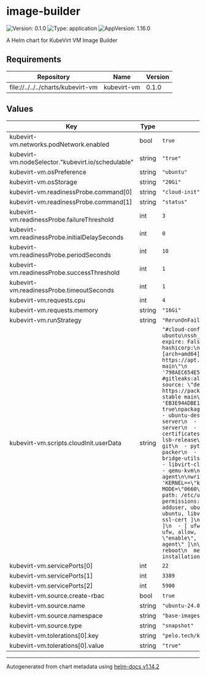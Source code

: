 # image-builder

![Version: 0.1.0](https://img.shields.io/badge/Version-0.1.0-informational?style=flat-square) ![Type: application](https://img.shields.io/badge/Type-application-informational?style=flat-square) ![AppVersion: 1.16.0](https://img.shields.io/badge/AppVersion-1.16.0-informational?style=flat-square)

A Helm chart for KubeVirt VM Image Builder

## Requirements

| Repository | Name | Version |
|------------|------|---------|
| file://../../../charts/kubevirt-vm | kubevirt-vm | 0.1.0 |

## Values

| Key | Type | Default | Description |
|-----|------|---------|-------------|
| kubevirt-vm.networks.podNetwork.enabled | bool | `true` |  |
| kubevirt-vm.nodeSelector."kubevirt.io/schedulable" | string | `"true"` |  |
| kubevirt-vm.osPreference | string | `"ubuntu"` |  |
| kubevirt-vm.osStorage | string | `"20Gi"` |  |
| kubevirt-vm.readinessProbe.command[0] | string | `"cloud-init"` |  |
| kubevirt-vm.readinessProbe.command[1] | string | `"status"` |  |
| kubevirt-vm.readinessProbe.failureThreshold | int | `3` |  |
| kubevirt-vm.readinessProbe.initialDelaySeconds | int | `0` |  |
| kubevirt-vm.readinessProbe.periodSeconds | int | `10` |  |
| kubevirt-vm.readinessProbe.successThreshold | int | `1` |  |
| kubevirt-vm.readinessProbe.timeoutSeconds | int | `1` |  |
| kubevirt-vm.requests.cpu | int | `4` |  |
| kubevirt-vm.requests.memory | string | `"16Gi"` |  |
| kubevirt-vm.runStrategy | string | `"RerunOnFailure"` |  |
| kubevirt-vm.scripts.cloudInit.userData | string | `"#cloud-config\npassword: ubuntu\nssh_pwauth: True\nchpasswd: { expire: False }\n\napt:\n  sources:\n    hashicorp:\n      source: \"deb [arch=amd64] https://apt.releases.hashicorp.com noble main\"\n      keyid: '798AEC654E5C15428C8E42EEAA16FCBCA621E701' #gitleaks:allow\n    vscode:\n      source: \"deb [arch=amd64] https://packages.microsoft.com/repos/code stable main\"\n      keyid: 'EB3E94ADBE1229CF'\n\npackage_update: true\npackage_upgrade: true\npackages:\n  - ubuntu-desktop-minimal\n  - openssh-server\n  - xrdp\n  - tigervnc-standalone-server\n  - tigervnc-viewer\n  - ca-certificates\n  - apt-transport-https\n  - lsb-release\n  - gnupg\n  - curl\n  - git\n  - python3-pip\n  - ansible\n  - packer\n  - awscli\n  - vim\n  - code\n  - bridge-utils\n  - libvirt-daemon-system\n  - libvirt-clients\n  - qemu-system-x86\n  - qemu-kvm\n  - qemu-guest-agent\n\nwrite_files:\n  - content: 'KERNEL==\"kvm\", GROUP=\"kvm\", MODE=\"0660\"'\n    owner: root:root\n    path: /etc/udev/rules.d/99-kvm.rules\n    permissions: '0644'\n\nruncmd:\n  - [ adduser, ubuntu, kvm]\n  - [ adduser, ubuntu, libvirt]\n  - [ adduser, xrdp, ssl-cert ]\n  - [ systemctl, enable, xrdp ]\n  - [ ufw, allow, '5900:5910' ]\n  - [ ufw, allow, '3389' ]\n  - [ \"systemctl\", \"enable\", \"--now\", \"qemu-guest-agent\" ]\n\npower_state:\n  mode: reboot\n  message: Rebooting after package installation.\n"` |  |
| kubevirt-vm.servicePorts[0] | int | `22` |  |
| kubevirt-vm.servicePorts[1] | int | `3389` |  |
| kubevirt-vm.servicePorts[2] | int | `5900` |  |
| kubevirt-vm.source.create-rbac | bool | `true` |  |
| kubevirt-vm.source.name | string | `"ubuntu-24.04"` |  |
| kubevirt-vm.source.namespace | string | `"base-images"` |  |
| kubevirt-vm.source.type | string | `"snapshot"` |  |
| kubevirt-vm.tolerations[0].key | string | `"pelo.tech/kvm"` |  |
| kubevirt-vm.tolerations[0].value | string | `"true"` |  |

----------------------------------------------
Autogenerated from chart metadata using [helm-docs v1.14.2](https://github.com/norwoodj/helm-docs/releases/v1.14.2)
